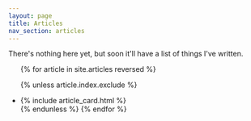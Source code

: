 ```yaml
---
layout: page
title: Articles
nav_section: articles
---
```

There's nothing here yet, but soon it'll have a list of things I've written.

<style type="x-text/scss">
  {% for article in site.articles %}
    {% if article.colors.index_light %}
      #article-{{ article.slug }}.article_card {
        @include card_light_styles({{ article.colors.index_light }});
      }
    {% elsif article.colors.css_light %}
      #article-{{ article.slug }}.article_card {
        @include card_light_styles({{ article.colors.css_light }});
      }
    {% endif %}
  {% endfor %}

  @media (prefers-color-scheme: dark) {
    {% for article in site.articles %}
      {% if article.colors.index_dark %}
        #article-{{ article.slug }}.article_card {
          @include card_dark_styles({{ article.colors.index_dark }});
        }
      {% elsif article.colors.css_dark %}
        #article-{{ article.slug }}.article_card {
          @include card_dark_styles({{ article.colors.css_dark }});
        }
      {% endif %}
    {% endfor %}
  }
</style>


<ul id="list_of_articles">
{% for article in site.articles reversed %}

  {% unless article.index.exclude %}
    <li class="article_card" id="article-{{ article.slug }}">
      {% include article_card.html %}
    </li>
  {% endunless %}
{% endfor %}
</ul>

